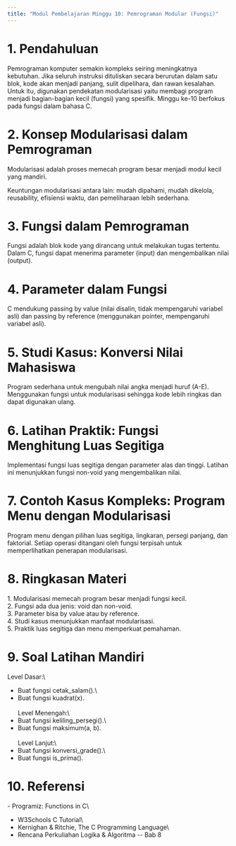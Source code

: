 ```yaml
---
title: "Modul Pembelajaran Minggu 10: Pemrograman Modular (Fungsi)"
---
```


# 1. Pendahuluan

Pemrograman komputer semakin kompleks seiring meningkatnya kebutuhan.
Jika seluruh instruksi dituliskan secara berurutan dalam satu blok, kode
akan menjadi panjang, sulit dipelihara, dan rawan kesalahan. Untuk itu,
digunakan pendekatan modularisasi yaitu membagi program menjadi
bagian-bagian kecil (fungsi) yang spesifik. Minggu ke-10 berfokus pada
fungsi dalam bahasa C.

# 2. Konsep Modularisasi dalam Pemrograman

Modularisasi adalah proses memecah program besar menjadi modul kecil
yang mandiri.

Keuntungan modularisasi antara lain: mudah dipahami, mudah dikelola,
reusability, efisiensi waktu, dan pemeliharaan lebih sederhana.

# 3. Fungsi dalam Pemrograman

Fungsi adalah blok kode yang dirancang untuk melakukan tugas tertentu.
Dalam C, fungsi dapat menerima parameter (input) dan mengembalikan nilai
(output).

# 4. Parameter dalam Fungsi

C mendukung passing by value (nilai disalin, tidak mempengaruhi variabel
asli) dan passing by reference (menggunakan pointer, mempengaruhi
variabel asli).

# 5. Studi Kasus: Konversi Nilai Mahasiswa

Program sederhana untuk mengubah nilai angka menjadi huruf (A-E).
Menggunakan fungsi untuk modularisasi sehingga kode lebih ringkas dan
dapat digunakan ulang.

# 6. Latihan Praktik: Fungsi Menghitung Luas Segitiga

Implementasi fungsi luas segitiga dengan parameter alas dan tinggi.
Latihan ini menunjukkan fungsi non-void yang mengembalikan nilai.

# 7. Contoh Kasus Kompleks: Program Menu dengan Modularisasi

Program menu dengan pilihan luas segitiga, lingkaran, persegi panjang,
dan faktorial. Setiap operasi ditangani oleh fungsi terpisah untuk
memperlihatkan penerapan modularisasi.

# 8. Ringkasan Materi

1\. Modularisasi memecah program besar menjadi fungsi kecil.\
2. Fungsi ada dua jenis: void dan non-void.\
3. Parameter bisa by value atau by reference.\
4. Studi kasus menunjukkan manfaat modularisasi.\
5. Praktik luas segitiga dan menu memperkuat pemahaman.

# 9. Soal Latihan Mandiri

Level Dasar:\
- Buat fungsi cetak_salam().\
- Buat fungsi kuadrat(x).\
\
Level Menengah:\
- Buat fungsi keliling_persegi().\
- Buat fungsi maksimum(a, b).\
\
Level Lanjut:\
- Buat fungsi konversi_grade().\
- Buat fungsi is_prima().

# 10. Referensi

\- Programiz: Functions in C\
- W3Schools C Tutorial\
- Kernighan & Ritchie, The C Programming Language\
- Rencana Perkuliahan Logika & Algoritma -- Bab 8
